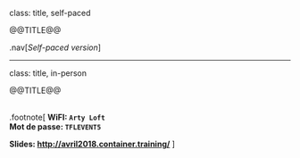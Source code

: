 class: title, self-paced

@@TITLE@@

.nav[*Self-paced version*]

---

class: title, in-person

@@TITLE@@<br/></br>

.footnote[
**WiFI: `Arty Loft`**
<br/>
**Mot de passe: `TFLEVENT5`**

**Slides: http://avril2018.container.training/**
]